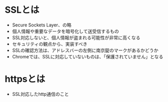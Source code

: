 # SSLとは
- Secure Sockets Layer、の略
- 個人情報や重要なデータを暗号化して送受信するもの
- SSL対応しないと、個人情報が盗まれる可能性が非常に高くなる
- セキュリティの観点から、実装すべき
- SSLの確認方法は、アドレスバーの左側に南京錠のマークがあるかどうか
- Chromeでは、SSLに対応していないものは、「保護されていません」となる

# httpsとは
- SSL対応したhttp通信のこと